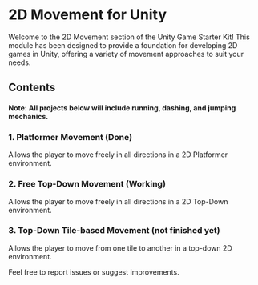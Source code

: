 # 2D Movement for Unity

Welcome to the 2D Movement section of the Unity Game Starter Kit! This module has been designed to provide a foundation for developing 2D games in Unity, offering a variety of movement approaches to suit your needs.

## Contents
#### Note: All projects below will include running, dashing, and jumping mechanics.

### 1. Platformer Movement (Done)
Allows the player to move freely in all directions in a 2D Platformer environment.

### 2. Free Top-Down Movement (Working)
Allows the player to move freely in all directions in a 2D Top-Down environment.

### 3. Top-Down Tile-based Movement (not finished yet)
Allows the player to move from one tile to another in a top-down 2D environment.

Feel free to report issues or suggest improvements.
